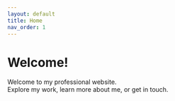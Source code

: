 ```yaml
---
layout: default
title: Home
nav_order: 1
---
```


# Welcome!

Welcome to my professional website.  
Explore my work, learn more about me, or get in touch.
